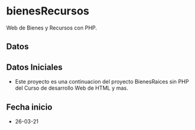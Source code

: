 # bienesRecursos
Web de Bienes y Recursos con PHP.

## Datos

## Datos Iniciales

- Este proyecto es una continuacion del proyecto BienesRaices sin PHP del Curso de desarrollo Web de HTML y mas.


## Fecha inicio

- 26-03-21

